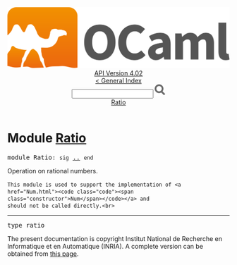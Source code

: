 <!-- ((! set title API !)) ((! set documentation !)) ((! set api !)) ((! set nobreadcrumb !)) -->
<div class="api"><header><nav class="toc brand"><a class="brand" href="https://ocaml.org/"><img src="colour-logo-gray.svg" class="svg" alt="OCaml"></a></nav><nav class="toc"><div class="toc_version"><a href="/docs" id="version-select">API Version 4.02</a></div><a href="index.html">&lt; General Index</a><div class="api_search"><input type="text" name="apisearch" id="api_search" oninput="mySearch(false);" onkeypress="this.oninput();" onclick="this.oninput();" onpaste="this.oninput();">
<img src="search_icon.svg" alt="Search" class="svg" onclick="mySearch(false)"></div>
<div id="search_results"></div><div class="toc_title"><a href="#top">Ratio</a></div><ul></ul></nav></header>

<h1>Module <a href="type_Ratio.html">Ratio</a></h1>

<pre><span class="keyword">module</span> Ratio: <code class="code"><span class="keyword">sig</span></code> <a href="Ratio.html">..</a> <code class="code"><span class="keyword">end</span></code></pre><div class="info module top">
Operation on rational numbers.
<p>

    This module is used to support the implementation of <a href="Num.html"><code class="code"><span class="constructor">Num</span></code></a> and
    should not be called directly.<br>
</p></div>
<hr width="100%">

<pre><span id="TYPEratio"><span class="keyword">type</span> <code class="type"></code>ratio</span> </pre>

<div class="copyright">The present documentation is copyright Institut National de Recherche en Informatique et en Automatique (INRIA). A complete version can be obtained from <a href="http://caml.inria.fr/pub/docs/manual-ocaml/">this page</a>.</div></div>